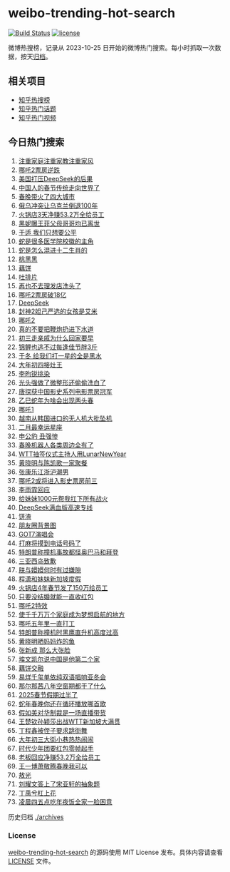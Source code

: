 # weibo-trending-hot-search

[![Build Status](https://github.com/justjavac/weibo-trending-hot-search/workflows/ci/badge.svg?branch=master)](https://github.com/justjavac/weibo-trending-hot-search/actions)
[![license](https://img.shields.io/github/license/justjavac/weibo-trending-hot-search)](https://github.com/justjavac/weibo-trending-hot-search/blob/master/LICENSE)

微博热搜榜，记录从 2023-10-25 日开始的微博热门搜索。每小时抓取一次数据，按天[归档](./archives)。

## 相关项目

- [知乎热搜榜](https://github.com/justjavac/zhihu-trending-top-search)
- [知乎热门话题](https://github.com/justjavac/zhihu-trending-hot-questions)
- [知乎热门视频](https://github.com/justjavac/zhihu-trending-hot-video)

## 今日热门搜索

<!-- BEGIN -->
<!-- 最后更新时间 Sat Feb 01 2025 04:23:08 GMT+0800 (China Standard Time) -->

1. [注重家庭注重家教注重家风](https://s.weibo.com//weibo?q=%23%E6%B3%A8%E9%87%8D%E5%AE%B6%E5%BA%AD%E6%B3%A8%E9%87%8D%E5%AE%B6%E6%95%99%E6%B3%A8%E9%87%8D%E5%AE%B6%E9%A3%8E%23&Refer=new_time)
1. [哪吒2票房逆跌](https://s.weibo.com//weibo?q=%23%E5%93%AA%E5%90%922%E7%A5%A8%E6%88%BF%E9%80%86%E8%B7%8C%23&t=31&band_rank=1&Refer=top)
1. [美国打压DeepSeek的后果](https://s.weibo.com//weibo?q=%23%E7%BE%8E%E5%9B%BD%E6%89%93%E5%8E%8BDeepSeek%E7%9A%84%E5%90%8E%E6%9E%9C%23&t=31&band_rank=42&Refer=top)
1. [中国人的春节传统走向世界了](https://s.weibo.com//weibo?q=%23%E4%B8%AD%E5%9B%BD%E4%BA%BA%E7%9A%84%E6%98%A5%E8%8A%82%E4%BC%A0%E7%BB%9F%E8%B5%B0%E5%90%91%E4%B8%96%E7%95%8C%E4%BA%86%23&t=31&band_rank=3&Refer=top)
1. [春晚带火了四大城市](https://s.weibo.com//weibo?q=%23%E6%98%A5%E6%99%9A%E5%B8%A6%E7%81%AB%E4%BA%86%E5%9B%9B%E5%A4%A7%E5%9F%8E%E5%B8%82%23&t=31&band_rank=4&Refer=top)
1. [俄乌冲突让乌克兰倒退100年](https://s.weibo.com//weibo?q=%23%E4%BF%84%E4%B9%8C%E5%86%B2%E7%AA%81%E8%AE%A9%E4%B9%8C%E5%85%8B%E5%85%B0%E5%80%92%E9%80%80100%E5%B9%B4%23&t=31&band_rank=39&Refer=top)
1. [火锅店3天净赚53.2万全给员工](https://s.weibo.com//weibo?q=%23%E7%81%AB%E9%94%85%E5%BA%973%E5%A4%A9%E5%87%80%E8%B5%9A53.2%E4%B8%87%E5%85%A8%E7%BB%99%E5%91%98%E5%B7%A5%23&t=31&band_rank=10&Refer=top)
1. [黑妮曝王菲父母哥哥均已离世](https://s.weibo.com//weibo?q=%23%E9%BB%91%E5%A6%AE%E6%9B%9D%E7%8E%8B%E8%8F%B2%E7%88%B6%E6%AF%8D%E5%93%A5%E5%93%A5%E5%9D%87%E5%B7%B2%E7%A6%BB%E4%B8%96%23&t=31&band_rank=7&Refer=top)
1. [于适 我们只想要公平](https://s.weibo.com//weibo?q=%E4%BA%8E%E9%80%82%20%E6%88%91%E4%BB%AC%E5%8F%AA%E6%83%B3%E8%A6%81%E5%85%AC%E5%B9%B3&t=31&band_rank=4&Refer=top)
1. [蛇是很多医学院校徽的主角](https://s.weibo.com//weibo?q=%23%E8%9B%87%E6%98%AF%E5%BE%88%E5%A4%9A%E5%8C%BB%E5%AD%A6%E9%99%A2%E6%A0%A1%E5%BE%BD%E7%9A%84%E4%B8%BB%E8%A7%92%23&t=31&band_rank=14&Refer=top)
1. [蛇是怎么混进十二生肖的](https://s.weibo.com//weibo?q=%23%E8%9B%87%E6%98%AF%E6%80%8E%E4%B9%88%E6%B7%B7%E8%BF%9B%E5%8D%81%E4%BA%8C%E7%94%9F%E8%82%96%E7%9A%84%23&t=31&band_rank=9&Refer=top)
1. [桃黑黑](https://s.weibo.com//weibo?q=%E6%A1%83%E9%BB%91%E9%BB%91&t=31&band_rank=11&Refer=top)
1. [藕饼](https://s.weibo.com//weibo?q=%E8%97%95%E9%A5%BC&t=31&band_rank=13&Refer=top)
1. [吐排片](https://s.weibo.com//weibo?q=%E5%90%90%E6%8E%92%E7%89%87&t=31&band_rank=22&Refer=top)
1. [再也不去理发店洗头了](https://s.weibo.com//weibo?q=%E5%86%8D%E4%B9%9F%E4%B8%8D%E5%8E%BB%E7%90%86%E5%8F%91%E5%BA%97%E6%B4%97%E5%A4%B4%E4%BA%86&t=31&band_rank=41&Refer=top)
1. [哪吒2票房破18亿](https://s.weibo.com//weibo?q=%23%E5%93%AA%E5%90%922%E7%A5%A8%E6%88%BF%E7%A0%B418%E4%BA%BF%23&t=31&band_rank=23&Refer=top)
1. [DeepSeek](https://s.weibo.com//weibo?q=DeepSeek&t=31&band_rank=11&Refer=top)
1. [封神2妲己严选的女孩是艾米](https://s.weibo.com//weibo?q=%E5%B0%81%E7%A5%9E2%E5%A6%B2%E5%B7%B1%E4%B8%A5%E9%80%89%E7%9A%84%E5%A5%B3%E5%AD%A9%E6%98%AF%E8%89%BE%E7%B1%B3&t=31&band_rank=16&Refer=top)
1. [哪吒2](https://s.weibo.com//weibo?q=%E5%93%AA%E5%90%922&t=31&band_rank=17&Refer=top)
1. [真的不要把鞭炮扔进下水道](https://s.weibo.com//weibo?q=%23%E7%9C%9F%E7%9A%84%E4%B8%8D%E8%A6%81%E6%8A%8A%E9%9E%AD%E7%82%AE%E6%89%94%E8%BF%9B%E4%B8%8B%E6%B0%B4%E9%81%93%23&t=31&band_rank=2&Refer=top)
1. [初三走亲戚为什么回家要早](https://s.weibo.com//weibo?q=%23%E5%88%9D%E4%B8%89%E8%B5%B0%E4%BA%B2%E6%88%9A%E4%B8%BA%E4%BB%80%E4%B9%88%E5%9B%9E%E5%AE%B6%E8%A6%81%E6%97%A9%23&t=31&band_rank=5&Refer=top)
1. [锦鲤也逃不过每逢佳节胖3斤](https://s.weibo.com//weibo?q=%23%E9%94%A6%E9%B2%A4%E4%B9%9F%E9%80%83%E4%B8%8D%E8%BF%87%E6%AF%8F%E9%80%A2%E4%BD%B3%E8%8A%82%E8%83%963%E6%96%A4%23&t=31&band_rank=21&Refer=top)
1. [于冬 给我们打一星的全是黑水](https://s.weibo.com//weibo?q=%E4%BA%8E%E5%86%AC%20%E7%BB%99%E6%88%91%E4%BB%AC%E6%89%93%E4%B8%80%E6%98%9F%E7%9A%84%E5%85%A8%E6%98%AF%E9%BB%91%E6%B0%B4&t=31&band_rank=50&Refer=top)
1. [大年初四接灶王](https://s.weibo.com//weibo?q=%23%E5%A4%A7%E5%B9%B4%E5%88%9D%E5%9B%9B%E6%8E%A5%E7%81%B6%E7%8E%8B%23&t=31&band_rank=48&Refer=top)
1. [李昀锐挑染](https://s.weibo.com//weibo?q=%23%E6%9D%8E%E6%98%80%E9%94%90%E6%8C%91%E6%9F%93%23&t=31&band_rank=12&Refer=top)
1. [光头强做了微整形还偷偷洗白了](https://s.weibo.com//weibo?q=%23%E5%85%89%E5%A4%B4%E5%BC%BA%E5%81%9A%E4%BA%86%E5%BE%AE%E6%95%B4%E5%BD%A2%E8%BF%98%E5%81%B7%E5%81%B7%E6%B4%97%E7%99%BD%E4%BA%86%23&t=31&band_rank=50&Refer=top)
1. [唐探获中国影史系列电影票房冠军](https://s.weibo.com//weibo?q=%23%E5%94%90%E6%8E%A2%E8%8E%B7%E4%B8%AD%E5%9B%BD%E5%BD%B1%E5%8F%B2%E7%B3%BB%E5%88%97%E7%94%B5%E5%BD%B1%E7%A5%A8%E6%88%BF%E5%86%A0%E5%86%9B%23&t=31&band_rank=36&Refer=top)
1. [乙巳蛇年为啥会出现两头春](https://s.weibo.com//weibo?q=%23%E4%B9%99%E5%B7%B3%E8%9B%87%E5%B9%B4%E4%B8%BA%E5%95%A5%E4%BC%9A%E5%87%BA%E7%8E%B0%E4%B8%A4%E5%A4%B4%E6%98%A5%23&t=31&band_rank=35&Refer=top)
1. [哪吒1](https://s.weibo.com//weibo?q=%E5%93%AA%E5%90%921&t=31&band_rank=28&Refer=top)
1. [越南从韩国进口的无人机大批坠机](https://s.weibo.com//weibo?q=%23%E8%B6%8A%E5%8D%97%E4%BB%8E%E9%9F%A9%E5%9B%BD%E8%BF%9B%E5%8F%A3%E7%9A%84%E6%97%A0%E4%BA%BA%E6%9C%BA%E5%A4%A7%E6%89%B9%E5%9D%A0%E6%9C%BA%23&t=31&band_rank=44&Refer=top)
1. [二月最幸运星座](https://s.weibo.com//weibo?q=%23%E4%BA%8C%E6%9C%88%E6%9C%80%E5%B9%B8%E8%BF%90%E6%98%9F%E5%BA%A7%23&t=31&band_rank=30&Refer=top)
1. [申公豹 丑强惨](https://s.weibo.com//weibo?q=%E7%94%B3%E5%85%AC%E8%B1%B9%20%E4%B8%91%E5%BC%BA%E6%83%A8&t=31&band_rank=8&Refer=top)
1. [春晚机器人各类周边全有了](https://s.weibo.com//weibo?q=%23%E6%98%A5%E6%99%9A%E6%9C%BA%E5%99%A8%E4%BA%BA%E5%90%84%E7%B1%BB%E5%91%A8%E8%BE%B9%E5%85%A8%E6%9C%89%E4%BA%86%23&t=31&band_rank=32&Refer=top)
1. [WTT抽签仪式主持人用LunarNewYear](https://s.weibo.com//weibo?q=%23WTT%E6%8A%BD%E7%AD%BE%E4%BB%AA%E5%BC%8F%E4%B8%BB%E6%8C%81%E4%BA%BA%E7%94%A8LunarNewYear%23&t=31&band_rank=6&Refer=top)
1. [黄晓明与陈凯歌一家聚餐](https://s.weibo.com//weibo?q=%23%E9%BB%84%E6%99%93%E6%98%8E%E4%B8%8E%E9%99%88%E5%87%AF%E6%AD%8C%E4%B8%80%E5%AE%B6%E8%81%9A%E9%A4%90%23&t=31&band_rank=41&Refer=top)
1. [张康乐江浙沪潮男](https://s.weibo.com//weibo?q=%E5%BC%A0%E5%BA%B7%E4%B9%90%E6%B1%9F%E6%B5%99%E6%B2%AA%E6%BD%AE%E7%94%B7&t=31&band_rank=27&Refer=top)
1. [哪吒2或将进入影史票房前三](https://s.weibo.com//weibo?q=%23%E5%93%AA%E5%90%922%E6%88%96%E5%B0%86%E8%BF%9B%E5%85%A5%E5%BD%B1%E5%8F%B2%E7%A5%A8%E6%88%BF%E5%89%8D%E4%B8%89%23&t=31&band_rank=15&Refer=top)
1. [李雨霏回应](https://s.weibo.com//weibo?q=%23%E6%9D%8E%E9%9B%A8%E9%9C%8F%E5%9B%9E%E5%BA%94%23&t=31&band_rank=37&Refer=top)
1. [给妹妹1000元帮我扛下所有战火](https://s.weibo.com//weibo?q=%E7%BB%99%E5%A6%B9%E5%A6%B91000%E5%85%83%E5%B8%AE%E6%88%91%E6%89%9B%E4%B8%8B%E6%89%80%E6%9C%89%E6%88%98%E7%81%AB&t=31&band_rank=19&Refer=top)
1. [DeepSeek满血版高速专线](https://s.weibo.com//weibo?q=%23DeepSeek%E6%BB%A1%E8%A1%80%E7%89%88%E9%AB%98%E9%80%9F%E4%B8%93%E7%BA%BF%23&t=31&band_rank=32&Refer=top)
1. [饼渣](https://s.weibo.com//weibo?q=%E9%A5%BC%E6%B8%A3&t=31&band_rank=31&Refer=top)
1. [朋友圈背景图](https://s.weibo.com//weibo?q=%E6%9C%8B%E5%8F%8B%E5%9C%88%E8%83%8C%E6%99%AF%E5%9B%BE&t=31&band_rank=29&Refer=top)
1. [GOT7演唱会](https://s.weibo.com//weibo?q=GOT7%E6%BC%94%E5%94%B1%E4%BC%9A&t=31&band_rank=40&Refer=top)
1. [打麻将摸到电话号码了](https://s.weibo.com//weibo?q=%E6%89%93%E9%BA%BB%E5%B0%86%E6%91%B8%E5%88%B0%E7%94%B5%E8%AF%9D%E5%8F%B7%E7%A0%81%E4%BA%86&t=31&band_rank=20&Refer=top)
1. [特朗普称撞机事故都怪奥巴马和拜登](https://s.weibo.com//weibo?q=%23%E7%89%B9%E6%9C%97%E6%99%AE%E7%A7%B0%E6%92%9E%E6%9C%BA%E4%BA%8B%E6%95%85%E9%83%BD%E6%80%AA%E5%A5%A5%E5%B7%B4%E9%A9%AC%E5%92%8C%E6%8B%9C%E7%99%BB%23&t=31&band_rank=44&Refer=top)
1. [三亚西岛致歉](https://s.weibo.com//weibo?q=%23%E4%B8%89%E4%BA%9A%E8%A5%BF%E5%B2%9B%E8%87%B4%E6%AD%89%23&t=31&band_rank=45&Refer=top)
1. [朕与嬛嬛何时有过嫌隙](https://s.weibo.com//weibo?q=%E6%9C%95%E4%B8%8E%E5%AC%9B%E5%AC%9B%E4%BD%95%E6%97%B6%E6%9C%89%E8%BF%87%E5%AB%8C%E9%9A%99&t=31&band_rank=46&Refer=top)
1. [程潇和妹妹新加坡度假](https://s.weibo.com//weibo?q=%23%E7%A8%8B%E6%BD%87%E5%92%8C%E5%A6%B9%E5%A6%B9%E6%96%B0%E5%8A%A0%E5%9D%A1%E5%BA%A6%E5%81%87%23&t=31&band_rank=21&Refer=top)
1. [火锅店4年春节发了150万给员工](https://s.weibo.com//weibo?q=%23%E7%81%AB%E9%94%85%E5%BA%974%E5%B9%B4%E6%98%A5%E8%8A%82%E5%8F%91%E4%BA%86150%E4%B8%87%E7%BB%99%E5%91%98%E5%B7%A5%23&t=31&band_rank=24&Refer=top)
1. [只要没结婚就能一直收红包](https://s.weibo.com//weibo?q=%23%E5%8F%AA%E8%A6%81%E6%B2%A1%E7%BB%93%E5%A9%9A%E5%B0%B1%E8%83%BD%E4%B8%80%E7%9B%B4%E6%94%B6%E7%BA%A2%E5%8C%85%23&t=31&band_rank=26&Refer=top)
1. [哪吒2特效](https://s.weibo.com//weibo?q=%E5%93%AA%E5%90%922%E7%89%B9%E6%95%88&t=31&band_rank=23&Refer=top)
1. [使千千万万个家庭成为梦想启航的地方](https://s.weibo.com//weibo?q=%23%E4%BD%BF%E5%8D%83%E5%8D%83%E4%B8%87%E4%B8%87%E4%B8%AA%E5%AE%B6%E5%BA%AD%E6%88%90%E4%B8%BA%E6%A2%A6%E6%83%B3%E5%90%AF%E8%88%AA%E7%9A%84%E5%9C%B0%E6%96%B9%23&t=31&band_rank=16&Refer=top)
1. [哪吒五年里一直打工](https://s.weibo.com//weibo?q=%23%E5%93%AA%E5%90%92%E4%BA%94%E5%B9%B4%E9%87%8C%E4%B8%80%E7%9B%B4%E6%89%93%E5%B7%A5%23&t=31&band_rank=48&Refer=top)
1. [特朗普称撞机时黑鹰直升机高度过高](https://s.weibo.com//weibo?q=%23%E7%89%B9%E6%9C%97%E6%99%AE%E7%A7%B0%E6%92%9E%E6%9C%BA%E6%97%B6%E9%BB%91%E9%B9%B0%E7%9B%B4%E5%8D%87%E6%9C%BA%E9%AB%98%E5%BA%A6%E8%BF%87%E9%AB%98%23&t=31&band_rank=45&Refer=top)
1. [黄晓明晒妈妈炸的鱼](https://s.weibo.com//weibo?q=%23%E9%BB%84%E6%99%93%E6%98%8E%E6%99%92%E5%A6%88%E5%A6%88%E7%82%B8%E7%9A%84%E9%B1%BC%23&t=31&band_rank=18&Refer=top)
1. [张新成 那么大张脸](https://s.weibo.com//weibo?q=%E5%BC%A0%E6%96%B0%E6%88%90%20%E9%82%A3%E4%B9%88%E5%A4%A7%E5%BC%A0%E8%84%B8&t=31&band_rank=37&Refer=top)
1. [埃文凯尔说中国是他第二个家](https://s.weibo.com//weibo?q=%23%E5%9F%83%E6%96%87%E5%87%AF%E5%B0%94%E8%AF%B4%E4%B8%AD%E5%9B%BD%E6%98%AF%E4%BB%96%E7%AC%AC%E4%BA%8C%E4%B8%AA%E5%AE%B6%23&t=31&band_rank=10&Refer=top)
1. [藕饼交融](https://s.weibo.com//weibo?q=%E8%97%95%E9%A5%BC%E4%BA%A4%E8%9E%8D&t=31&band_rank=43&Refer=top)
1. [易烊千玺单依纯双语唱响亚冬会](https://s.weibo.com//weibo?q=%23%E6%98%93%E7%83%8A%E5%8D%83%E7%8E%BA%E5%8D%95%E4%BE%9D%E7%BA%AF%E5%8F%8C%E8%AF%AD%E5%94%B1%E5%93%8D%E4%BA%9A%E5%86%AC%E4%BC%9A%23&t=31&band_rank=34&Refer=top)
1. [那尔那茜八年空窗期都干了什么](https://s.weibo.com//weibo?q=%E9%82%A3%E5%B0%94%E9%82%A3%E8%8C%9C%E5%85%AB%E5%B9%B4%E7%A9%BA%E7%AA%97%E6%9C%9F%E9%83%BD%E5%B9%B2%E4%BA%86%E4%BB%80%E4%B9%88&t=31&band_rank=40&Refer=top)
1. [2025春节假期过半了](https://s.weibo.com//weibo?q=%232025%E6%98%A5%E8%8A%82%E5%81%87%E6%9C%9F%E8%BF%87%E5%8D%8A%E4%BA%86%23&t=31&band_rank=10&Refer=top)
1. [蛇年春晚你还在循环播放哪首歌](https://s.weibo.com//weibo?q=%23%E8%9B%87%E5%B9%B4%E6%98%A5%E6%99%9A%E4%BD%A0%E8%BF%98%E5%9C%A8%E5%BE%AA%E7%8E%AF%E6%92%AD%E6%94%BE%E5%93%AA%E9%A6%96%E6%AD%8C%23&t=31&band_rank=28&Refer=top)
1. [假如美对华制裁是一场直播带货](https://s.weibo.com//weibo?q=%E5%81%87%E5%A6%82%E7%BE%8E%E5%AF%B9%E5%8D%8E%E5%88%B6%E8%A3%81%E6%98%AF%E4%B8%80%E5%9C%BA%E7%9B%B4%E6%92%AD%E5%B8%A6%E8%B4%A7&t=31&band_rank=41&Refer=top)
1. [王楚钦孙颖莎出战WTT新加坡大满贯](https://s.weibo.com//weibo?q=%23%E7%8E%8B%E6%A5%9A%E9%92%A6%E5%AD%99%E9%A2%96%E8%8E%8E%E5%87%BA%E6%88%98WTT%E6%96%B0%E5%8A%A0%E5%9D%A1%E5%A4%A7%E6%BB%A1%E8%B4%AF%23&t=31&band_rank=25&Refer=top)
1. [丁程鑫被侄子要求跳街舞](https://s.weibo.com//weibo?q=%23%E4%B8%81%E7%A8%8B%E9%91%AB%E8%A2%AB%E4%BE%84%E5%AD%90%E8%A6%81%E6%B1%82%E8%B7%B3%E8%A1%97%E8%88%9E%23&t=31&band_rank=33&Refer=top)
1. [大年初三大街小巷热热闹闹](https://s.weibo.com//weibo?q=%23%E5%A4%A7%E5%B9%B4%E5%88%9D%E4%B8%89%E5%A4%A7%E8%A1%97%E5%B0%8F%E5%B7%B7%E7%83%AD%E7%83%AD%E9%97%B9%E9%97%B9%23&t=31&band_rank=48&Refer=top)
1. [时代少年团要红包零帧起手](https://s.weibo.com//weibo?q=%E6%97%B6%E4%BB%A3%E5%B0%91%E5%B9%B4%E5%9B%A2%E8%A6%81%E7%BA%A2%E5%8C%85%E9%9B%B6%E5%B8%A7%E8%B5%B7%E6%89%8B&t=31&band_rank=47&Refer=top)
1. [老板回应净赚53.2万全给员工](https://s.weibo.com//weibo?q=%23%E8%80%81%E6%9D%BF%E5%9B%9E%E5%BA%94%E5%87%80%E8%B5%9A53.2%E4%B8%87%E5%85%A8%E7%BB%99%E5%91%98%E5%B7%A5%23&t=31&band_rank=50&Refer=top)
1. [王一博萧敬腾春晚我可以](https://s.weibo.com//weibo?q=%23%E7%8E%8B%E4%B8%80%E5%8D%9A%E8%90%A7%E6%95%AC%E8%85%BE%E6%98%A5%E6%99%9A%E6%88%91%E5%8F%AF%E4%BB%A5%23&t=31&band_rank=36&Refer=top)
1. [敖光](https://s.weibo.com//weibo?q=%E6%95%96%E5%85%89&t=31&band_rank=38&Refer=top)
1. [刘耀文答上了宋亚轩的抽象题](https://s.weibo.com//weibo?q=%E5%88%98%E8%80%80%E6%96%87%E7%AD%94%E4%B8%8A%E4%BA%86%E5%AE%8B%E4%BA%9A%E8%BD%A9%E7%9A%84%E6%8A%BD%E8%B1%A1%E9%A2%98&t=31&band_rank=43&Refer=top)
1. [丁禹兮杠上花](https://s.weibo.com//weibo?q=%23%E4%B8%81%E7%A6%B9%E5%85%AE%E6%9D%A0%E4%B8%8A%E8%8A%B1%23&t=31&band_rank=45&Refer=top)
1. [凌晨四五点吃年夜饭全家一脸困意](https://s.weibo.com//weibo?q=%23%E5%87%8C%E6%99%A8%E5%9B%9B%E4%BA%94%E7%82%B9%E5%90%83%E5%B9%B4%E5%A4%9C%E9%A5%AD%E5%85%A8%E5%AE%B6%E4%B8%80%E8%84%B8%E5%9B%B0%E6%84%8F%23&t=31&band_rank=49&Refer=top)

<!-- END -->

历史归档 [./archives](./archives)

### License

[weibo-trending-hot-search](https://github.com/justjavac/weibo-trending-hot-search) 的源码使用 MIT License
发布。具体内容请查看 [LICENSE](./LICENSE) 文件。
